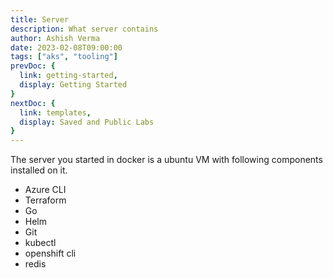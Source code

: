 ```yaml
---
title: Server
description: What server contains
author: Ashish Verma
date: 2023-02-08T09:00:00
tags: ["aks", "tooling"]
prevDoc: {
  link: getting-started,
  display: Getting Started
}
nextDoc: {
  link: templates,
  display: Saved and Public Labs
}
---
```


The server you started in docker is a ubuntu VM with following components installed on it.

- Azure CLI
- Terraform
- Go
- Helm
- Git
- kubectl
- openshift cli
- redis
